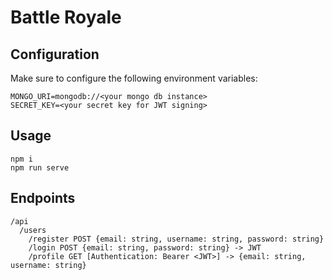 # Battle Royale

## Configuration

Make sure to configure the following environment variables:

```
MONGO_URI=mongodb://<your mongo db instance>
SECRET_KEY=<your secret key for JWT signing>
```

## Usage

```
npm i
npm run serve
```

## Endpoints

```
/api
  /users
    /register POST {email: string, username: string, password: string}
    /login POST {email: string, password: string} -> JWT
    /profile GET [Authentication: Bearer <JWT>] -> {email: string, username: string}
```